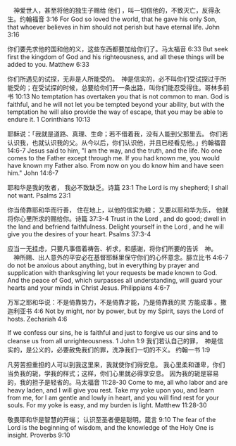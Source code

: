 　神爱世人，甚至将他的独生子赐给 他们 ，叫一切信他的，不致灭亡，反得永生。约翰福音 3:16
For God so loved the world, that he gave his only Son, that whoever believes in him should not perish but have eternal life. John 3:16

你们要先求他的国和他的义，这些东西都要加给你们了。马太福音 6:33
But seek first the kingdom of God and his righteousness, and all these things will be added to you. Matthew 6:33

你们所遇见的试探，无非是人所能受的。　神是信实的，必不叫你们受试探过于所能受的；在受试探的时候，总要给你们开一条出路，叫你们能忍受得住。哥林多前书 10:13
No temptation has overtaken you that is not common to man. God is faithful, and he will not let you be tempted beyond your ability, but with the temptation he will also provide the way of escape, that you may be able to endure it. 1 Corinthians 10:13

耶稣说：「我就是道路、真理、生命；若不借着我，没有人能到父那里去。 你们若认识我，也就认识我的父。从今以后，你们认识他，并且已经看见他。」约翰福音 14:6‭-‬7
Jesus said to him, "I am the way, and the truth, and the life. No one comes to the Father except through me.  If you had known me, you would have known my Father also. From now on you do know him and have seen him." John 14:6‭-‬7

耶和华是我的牧者， 我必不致缺乏。诗篇 23:1 The Lord is my shepherd; I shall not want.
 Psalms 23:1

你当倚靠耶和华而行善， 住在地上，以他的信实为粮；  又要以耶和华为乐， 他就将你心里所求的赐给你。诗篇 37:3‭-‬4
Trust in the Lord , and do good; dwell in the land and befriend faithfulness. Delight yourself in the Lord , and he will give you the desires of your heart. Psalms 37:3‭-‬4 

应当一无挂虑，只要凡事借着祷告、祈求，和感谢，将你们所要的告诉　神。 　神所赐、出人意外的平安必在基督耶稣里保守你们的心怀意念。腓立比书 4:6‭-‬7
do not be anxious about anything, but in everything by prayer and supplication with thanksgiving let your requests be made known to God. And the peace of God, which surpasses all understanding, will guard your hearts and your minds in Christ Jesus. Philippians 4:6‭-‬7

万军之耶和华说：不是倚靠势力，不是倚靠才能，乃是倚靠我的灵 方能成事 。撒迦利亚书 4:6 
Not by might, nor by power, but by my Spirit, says the Lord of hosts. Zechariah 4:6

If we confess our sins, he is faithful and just to forgive us our sins and to cleanse us from all unrighteousness. 1 John 1:9
我们若认自己的罪，　神是信实的，是公义的，必要赦免我们的罪，洗净我们一切的不义。
约翰一书 1:9

凡劳苦担重担的人可以到我这里来，我就使你们得安息。 我心里柔和谦卑，你们当负我的轭，学我的样式；这样，你们心里就必得享安息。 因为我的轭是容易的，我的担子是轻省的。马太福音 11:28‭-‬30
Come to me, all who labor and are heavy laden, and I will give you rest.  Take my yoke upon you, and learn from me, for I am gentle and lowly in heart, and you will find rest for your souls.  For my yoke is easy, and my burden is light. Matthew 11:28‭-‬30

敬畏耶和华是智慧的开端； 认识至圣者便是聪明。箴言 9:10
The fear of the Lord is the beginning of wisdom, and the knowledge of the Holy One is insight. Proverbs 9:10


